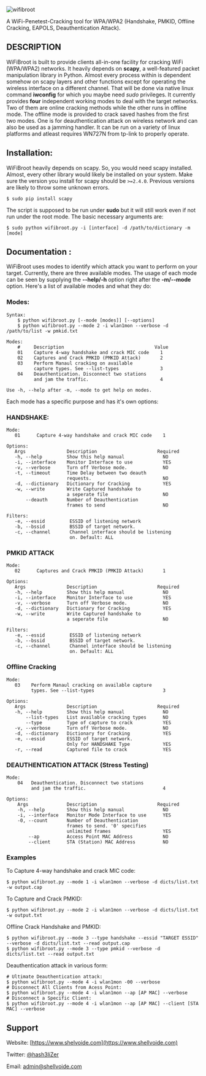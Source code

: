 ![wifibroot](https://user-images.githubusercontent.com/29171692/45045286-eee92680-b08b-11e8-9d0a-cf3d4ee2cd5f.jpeg)

A WiFi-Penetest-Cracking tool for WPA/WPA2 (Handshake, PMKID, Offline Cracking, EAPOLS, Deauthentication Attack). 

## DESCRIPTION
WiFiBroot is built to provide clients all-in-one facility for cracking WiFi (WPA/WPA2) networks. It heavily depends on **scapy**, a well-featured packet manipulation library in Python. Almost every process within is dependent somehow on scapy layers and other functions except for operating the wireless interface on a different channel. That will be done via native linux command **iwconfig** for which you maybe need *sudo* privileges. It currently provides **four** independent working modes to deal with the target networks. Two of them are online cracking methods while the other runs in offline mode. The offline mode is provided to crack saved hashes from the first two modes. One is for deauthentication attack on wireless network and can also be used as a jamming handler. It can be run on a variety of linux platforms and atleast requires WN727N from tp-link to properly operate. 

## Installation: 

WiFiBroot heavily depends on scapy. So, you would need scapy installed. Almost, every other library would likely be installed on your system. Make sure the version you install for scapy should be `>=2.4.0`. Previous versions are likely to throw some unknown errors.

```
$ sudo pip install scapy
```
The script is supposed to be run under **sudo** but it will still work even if not run under the root mode. The basic necessary arguments are: 

```
$ sudo python wifibroot.py -i [interface] -d /path/to/dictionary -m [mode]
``` 

## Documentation : ##

WiFiBroot uses modes to identify which attack you want to perform on your target. Currently, there are three available modes. The usage of each mode can be seen by supplying the **--help/-h** option right after the **-m/--mode** option. Here's a list of available modes and what they do: 

### Modes:
```
Syntax:
    $ python wifibroot.py [--mode [modes]] [--options]
    $ python wifibroot.py --mode 2 -i wlan1mon --verbose -d /path/to/list -w pmkid.txt

Modes:
    #     Description                                 Value
    01    Capture 4-way handshake and crack MIC code    1
    02    Captures and Crack PMKID (PMKID Attack)       2
    03    Perform Manaul cracking on available
          capture types. See --list-types               3
    04    Deauthentication. Disconnect two stations
          and jam the traffic.                          4

Use -h, --help after -m, --mode to get help on modes. 
```
Each mode has a specific purpose and has it's own options: 
### HANDSHAKE: 
```
Mode: 
   01      Capture 4-way handshake and crack MIC code    1

Options:
   Args               Description                      Required
   -h, --help         Show this help manual              NO
   -i, --interface    Monitor Interface to use           YES
   -v, --verbose      Turn off Verbose mode.             NO
   -t, --timeout      Time Delay between two deauth
                      requests.                          NO
   -d, --dictionary   Dictionary for Cracking            YES
   -w, --write        Write Captured handshake to
                      a seperate file                    NO
       --deauth       Number of Deauthentication
                      frames to send                     NO 

Filters: 
   -e, --essid         ESSID of listening network
   -b, --bssid         BSSID of target network.
   -c, --channel       Channel interface should be listening
                       on. Default: ALL
```
### PMKID ATTACK
```
Mode: 
   02      Captures and Crack PMKID (PMKID Attack)       1

Options:
   Args               Description                      Required
   -h, --help         Show this help manual              NO
   -i, --interface    Monitor Interface to use           YES
   -v, --verbose      Turn off Verbose mode.             NO
   -d, --dictionary   Dictionary for Cracking            YES
   -w, --write        Write Captured handshake to
                      a seperate file                    NO

Filters: 
   -e, --essid         ESSID of listening network
   -b, --bssid         BSSID of target network.
   -c, --channel       Channel interface should be listening
                       on. Default: ALL
```
### Offline Cracking
```
Mode: 
   03    Perform Manaul cracking on available capture
         types. See --list-types                         3

Options:
   Args               Description                      Required 
   -h, --help         Show this help manual              NO
       --list-types   List available cracking types      NO
       --type         Type of capture to crack           YES
   -v, --verbose      Turn off Verbose mode.             NO
   -d, --dictionary   Dictionary for Cracking            YES
   -e, --essid        ESSID of target network. 
                      Only for HANDSHAKE Type            YES
   -r, --read         Captured file to crack             YES
```
### DEAUTHENTICATION ATTACK (Stress Testing)
```
Mode:
    04   Deauthentication. Disconnect two stations
         and jam the traffic.                            4

Options:
    Args              Description                      Required
    -h, --help        Show this help manual              NO
    -i, --interface   Monitor Mode Interface to use      YES
    -0, --count       Number of Deauthentication
                      frames to send. '0' specifies
                      unlimited frames                   YES
        --ap          Access Point MAC Address           NO
        --client      STA (Station) MAC Address          NO
```
### Examples

To Capture 4-way handshake and crack MIC code: 
```
$ python wifibroot.py --mode 1 -i wlan1mon --verbose -d dicts/list.txt -w output.cap 
```
To Capture and Crack PMKID:
```
$ python wifibroot.py --mode 2 -i wlan1mon --verbose -d dicts/list.txt -w output.txt
```
Offline Crack Handshake and PMKID:
```
$ python wifibroot.py --mode 3 --type handshake --essid "TARGET ESSID" --verbose -d dicts/list.txt --read output.cap
$ python wifibroot.py --mode 3 --type pmkid --verbose -d dicts/list.txt --read output.txt
```
Deauthentication attack in various form: 
```
# Ultimate Deauthentication attack: 
$ python wifibroot.py --mode 4 -i wlan1mon -00 --verbose
# Disconnect All Clients from Acess Point:
$ python wifibroot.py --mode 4 -i wlan1mon --ap [AP MAC] --verbose
# Disconnect a Specific Client: 
$ python wifibroot.py --mode 4 -i wlan1mon --ap [AP MAC] --client [STA MAC] --verbose
```

## Support ##

Website: [https://www.shelvoide.com](https://www.shellvoide.com)

Twitter: [@hash3liZer](https://twitter.com/hash3liZer)

Email: [admin@shellvoide.com](mailto://admin@shellvoide.com) 
